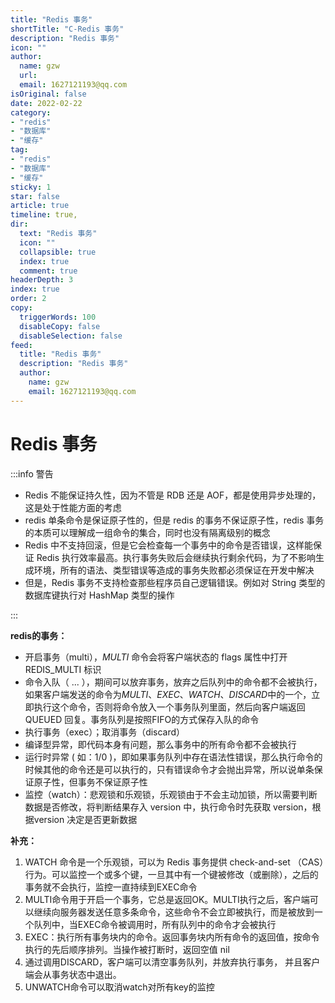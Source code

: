 ```yaml
---
title: "Redis 事务"
shortTitle: "C-Redis 事务"
description: "Redis 事务"
icon: ""
author: 
  name: gzw
  url: 
  email: 1627121193@qq.com
isOriginal: false
date: 2022-02-22
category: 
- "redis"
- "数据库"
- "缓存"
tag:
- "redis"
- "数据库"
- "缓存"
sticky: 1
star: false
article: true
timeline: true,
dir:
  text: "Redis 事务"
  icon: ""
  collapsible: true
  index: true
  comment: true
headerDepth: 3
index: true
order: 2
copy:
  triggerWords: 100
  disableCopy: false
  disableSelection: false
feed:
  title: "Redis 事务"
  description: "Redis 事务"
  author:
    name: gzw
    email: 1627121193@qq.com
---
```




# Redis 事务

:::info 警告

- Redis 不能保证持久性，因为不管是 RDB 还是 AOF，都是使用异步处理的，这是处于性能方面的考虑
- redis 单条命令是保证原子性的，但是 redis 的事务不保证原子性，redis 事务的本质可以理解成一组命令的集合，同时也没有隔离级别的概念
- Redis 中不支持回滚，但是它会检查每一个事务中的命令是否错误，这样能保证 Redis 执行效率最高。执行事务失败后会继续执行剩余代码，为了不影响生成环境，所有的语法、类型错误等造成的事务失败都必须保证在开发中解决
- 但是，Redis 事务不支持检查那些程序员自己逻辑错误。例如对 String 类型的数据库键执行对 HashMap 类型的操作

:::

**redis的事务：**

- 开启事务（multi），*MULTI* 命令会将客户端状态的 flags 属性中打开 REDIS_MULTI 标识
- 命令入队（ ... ），期间可以放弃事务，放弃之后队列中的命令都不会被执行，如果客户端发送的命令为*MULTI*、*EXEC*、*WATCH*、*DISCARD*中的一个，立即执行这个命令，否则将命令放入一个事务队列里面，然后向客户端返回 QUEUED 回复。事务队列是按照FIFO的方式保存入队的命令
- 执行事务（exec）；取消事务（discard）
- 编译型异常，即代码本身有问题，那么事务中的所有命令都不会被执行
- 运行时异常 ( 如：1/0 )，即如果事务队列中存在语法性错误，那么执行命令的时候其他的命令还是可以执行的，只有错误命令才会抛出异常，所以说单条保证原子性，但事务不保证原子性
- 监控（watch）：悲观锁和乐观锁，乐观锁由于不会主动加锁，所以需要判断数据是否修改，将判断结果存入 version 中，执行命令时先获取 version，根据version 决定是否更新数据

**补充：**

1. WATCH 命令是一个乐观锁，可以为 Redis 事务提供 check-and-set （CAS）行为。可以监控一个或多个键，一旦其中有一个键被修改（或删除），之后的事务就不会执行，监控一直持续到EXEC命令
2. MULTI命令用于开启一个事务，它总是返回OK。MULTI执行之后，客户端可以继续向服务器发送任意多条命令，这些命令不会立即被执行，而是被放到一个队列中，当EXEC命令被调用时，所有队列中的命令才会被执行
3. EXEC：执行所有事务块内的命令。返回事务块内所有命令的返回值，按命令执行的先后顺序排列。当操作被打断时，返回空值 nil
4. 通过调用DISCARD，客户端可以清空事务队列，并放弃执行事务， 并且客户端会从事务状态中退出。
5. UNWATCH命令可以取消watch对所有key的监控